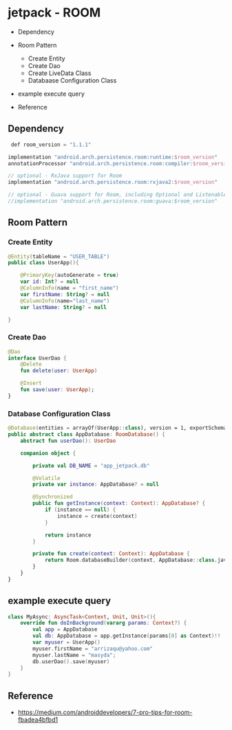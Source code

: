 # jetpack - ROOM
* Dependency
* Room Pattern
	* Create Entity
	* Create Dao
	* Create LiveData Class
	* Databaase Configuration Class

* example execute query
	

* Reference

## Dependency
```kotlin
 def room_version = "1.1.1"

implementation "android.arch.persistence.room:runtime:$room_version"
annotationProcessor "android.arch.persistence.room:compiler:$room_version" // use kapt for Kotlin

// optional - RxJava support for Room
implementation "android.arch.persistence.room:rxjava2:$room_version"

// optional - Guava support for Room, including Optional and ListenableFuture
//implementation "android.arch.persistence.room:guava:$room_version"
```

## Room Pattern
### Create Entity
```kotlin
@Entity(tableName = "USER_TABLE")
public class UserApp(){

    @PrimaryKey(autoGenerate = true)
    var id: Int? = null
    @ColumnInfo(name = "first_name")
    var firstName: String? = null
    @ColumnInfo(name="last_name")
    var lastName: String? = null

}
```

### Create Dao
```kotlin
@Dao
interface UserDao {
    @Delete
    fun delete(user: UserApp)

    @Insert
    fun save(user: UserApp);
}
```

### Database Configuration Class
```kotlin
@Database(entities = arrayOf(UserApp::class), version = 1, exportSchema = false)
public abstract class AppDatabase: RoomDatabase() {
    abstract fun userDao(): UserDao

    companion object {

        private val DB_NAME = "app_jetpack.db"

        @Volatile
        private var instance: AppDatabase? = null

        @Synchronized
        public fun getInstance(context: Context): AppDatabase? {
            if (instance == null) {
                instance = create(context)
            }

            return instance
        }

        private fun create(context: Context): AppDatabase {
            return Room.databaseBuilder(context, AppDatabase::class.java, DB_NAME).build()
        }
    }
}
```

## example execute query
```kotlin
class MyAsync: AsyncTask<Context, Unit, Unit>(){
	override fun doInBackground(vararg params: Context?) {
		val app = AppDatabase
		val db: AppDatabase = app.getInstance(params[0] as Context)!!
		var myuser = UserApp()
		myuser.firstName = "arrizaqu@yahoo.com"
		myuser.lastName = "masyda";
		db.userDao().save(myuser)
	}
}

```

## Reference
* https://medium.com/androiddevelopers/7-pro-tips-for-room-fbadea4bfbd1
